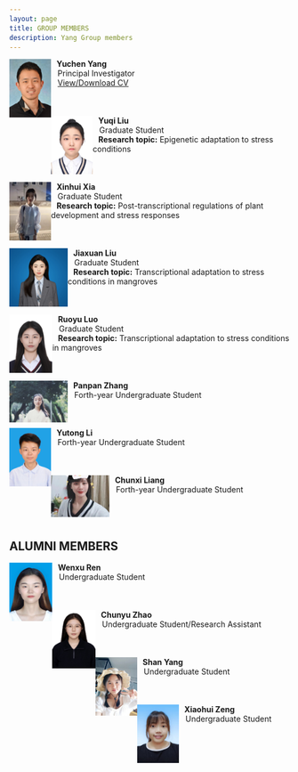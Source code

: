 ```yaml
---
layout: page
title: GROUP MEMBERS
description: Yang Group members
---
```


<img align="left" src="../assets/Yuchen.jpg" height="105" width="75" title="Yuchen Yang" alt="Yuchen Yang"/>
    <b>&nbsp;&nbsp;&nbsp;Yuchen Yang</b> <br/>
    &nbsp;&nbsp;&nbsp;Principal Investigator <br/>
    &nbsp;&nbsp;&nbsp;<a href="../assets/Curriculum Vitae_Yuchen_Yang.pdf" title="Download CV as PDF">View/Download CV</a> <br/>
<br/>
<br/>
<br/>


<img align="left" src="../assets/Yuqi.jpeg" height="105" width="75" title="Yuqi Liu" alt="Yuqi Liu"/> 
    <b>&nbsp;&nbsp;&nbsp;Yuqi Liu</b> <br/>
    &nbsp;&nbsp;&nbsp;Graduate Student <br/>
    <b>&nbsp;&nbsp;&nbsp;Research topic:</b> Epigenetic adaptation to stress conditions <br/> 

<br/>
<br/>
<br/>

<img align="left" src="../assets/Xinhui_new.jpeg" height="105" width="75" title="Xinhui Xia" alt="Xinhui Xia"/>
     <b>&nbsp;&nbsp;&nbsp;Xinhui Xia</b> <br/>
     &nbsp;&nbsp;&nbsp;Graduate Student <br/>
     <b>&nbsp;&nbsp;&nbsp;Research topic:</b> Post-transcriptional regulations of plant development and stress responses <br/> 

<br/>
<br/>
<br/>

<img align="left" src="../assets/jiaxuan.jpg" height="105" width="105" title="Jiaxuan Liu" alt="Jiaxuan Liu"/>
     <b>&nbsp;&nbsp;&nbsp;Jiaxuan Liu</b> <br/>
     &nbsp;&nbsp;&nbsp;Graduate Student <br/>
     <b>&nbsp;&nbsp;&nbsp;Research topic:</b> Transcriptional adaptation to stress conditions in mangroves <br/> 

<br/>
<br/>
<br/>

<img align="left" src="../assets/ruoyu.jpg" height="105" width="77.464" title="Ruoyu Luo" alt="Ruoyu Luo"/>
     <b>&nbsp;&nbsp;&nbsp;Ruoyu Luo</b> <br/>
     &nbsp;&nbsp;&nbsp;Graduate Student <br/>
     <b>&nbsp;&nbsp;&nbsp;Research topic:</b> Transcriptional adaptation to stress conditions in mangroves <br/> 

<br/>
<br/>
<br/>

<img align="left" src="../assets/Panpan.jpeg" height="75" width="105" title="Panpan Zhang" alt="Panpan Zhang"/>
       <b>&nbsp;&nbsp;&nbsp;Panpan Zhang</b> <br/>
       &nbsp;&nbsp;&nbsp;Forth-year Undergraduate Student <br/>

<br/>
<br/>
<br/>

<img align="left" src="../assets/Yutong.jpeg" height="105" width="75" title="Yutong Li" alt="Yutong Li"/>
       <b>&nbsp;&nbsp;&nbsp;Yutong Li</b> <br/>
       &nbsp;&nbsp;&nbsp;Forth-year Undergraduate Student <br/>

<br/>
<br/>
<br/>

<img align="left" src="../assets/Chunqian.jpeg" height="75" width="105" title="Chunxi Liang" alt="Chunxi Liang"/>
       <b>&nbsp;&nbsp;&nbsp;Chunxi Liang</b> <br/>
       &nbsp;&nbsp;&nbsp;Forth-year Undergraduate Student <br/>

<br/>
<br/>
<br/>


## ALUMNI MEMBERS
<img align="left" src="../assets/wenxu.jpg" height="105" width="77.464" title="Wenxu Ren" alt="Wenxu Ren"/>
     <b>&nbsp;&nbsp;&nbsp;Wenxu Ren</b> <br/>
     &nbsp;&nbsp;&nbsp;Undergraduate Student <br/>

<br/>
<br/>
<br/>

<img align="left" src="../assets/chunyu.jpeg" height="105" width="77.464" title="Chunyu Zhao" alt="Chunyu Zhao"/>
     <b>&nbsp;&nbsp;&nbsp;Chunyu Zhao</b> <br/>
     &nbsp;&nbsp;&nbsp;Undergraduate Student/Research Assistant <br/>

<br/>
<br/>
<br/>

<img align="left" src="../assets/Shan.jpeg" height="105" width="75" title="Shan Yang" alt="Shan Yang"/>
       <b>&nbsp;&nbsp;&nbsp;Shan Yang</b> <br/>
       &nbsp;&nbsp;&nbsp;Undergraduate Student <br/>

<br/>
<br/>
<br/>

<img align="left" src="../assets/Xiaohui.jpeg" height="105" width="75" title="Xiaohui Zeng" alt="Xiaohui Zeng"/>
      <b>&nbsp;&nbsp;&nbsp;Xiaohui Zeng</b> <br/>
      &nbsp;&nbsp;&nbsp;Undergraduate Student <br/>

<br/>
<br/>
<br/>
